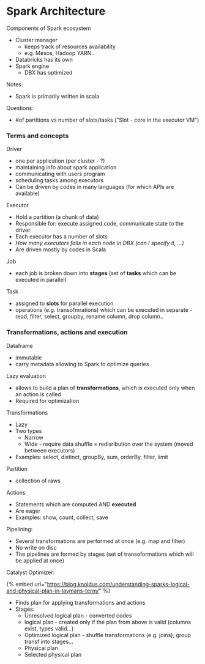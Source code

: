 # Spark Architecture

Components of Spark ecosystem

* Cluster manager
  * keeps track of resources availability 
  * e.g. Mesos, Hadoop YARN..
* Databricks has its own 
* Spark engine 
  * DBX has optimized

Notes:

* Spark is primarily written in scala

Questions:

* \#of partitions vs number of slots/tasks \("Slot - core in the executor VM"\)

### Terms and concepts

Driver

* one per application \(per cluster - ?\)
* maintaining info about spark application 
* communicating with users program
* scheduling tasks among executors 
* Can be driven by codes in many languages \(for which APIs are available\) 

Executor

* Hold a partition \(a chunk of data\)
* Responsible for: execute assigned code, communicate state to the driver
* Each executor has a number of slots
* _How many executors falls in each node in DBX \(can I specify it, ...\)_
* Are driven mostly by codes in Scala 

Job

* each job is broken down into **stages** \(set of **tasks** which can be executed in parallel\)

Task

* assigned to **slots** for parallel execution 
* operations \(e.g. transofmrations\) which can be executed in separate - read, filter, select, groupby, rename column, drop column..

### Transformations, actions and execution

Dataframe

* immutable
* carry metadata allowing to Spark to optimize queries 

Lazy evaluation

* allows to build a plan of **transformations**, which is executed only when an action is called
* Required for optimization

Transformations 

* Lazy
* Two types
  * Narrow 
  * Wide - require data shuffle = redisribution over the system \(moved between executors\) 
* Examples: select, distinct, groupBy, sum, orderBy, filter, limit

Partition

* collection of raws 

Actions

* Statements which are computed AND **executed** 
* Are eager
* Examples: show, count, collect, save 

Pipelining: 

* Several transformations are performed at once \(e.g. map and filter\)
* No write on disc
* The pipelines are formed by stages \(set of transoformations which will be applied at once\) 

Catalyst Optimizer: 

{% embed url="https://blog.knoldus.com/understanding-sparks-logical-and-physical-plan-in-laymans-term/" %}

* Finds plan for applying transformations and actions 
* Stages:
  * Unresolved logical plan - converted codes
  * logical plan - created only if the plan from above is valid \(columns exist, types valid...\)
  * Optimized logical plan - shuffle transformations \(e.g. joins\), group transf into stages...
  * Physical plan 
  * Selected physical plan 

